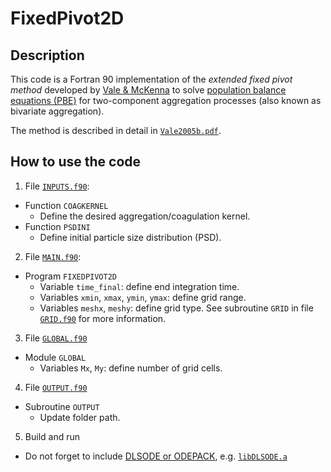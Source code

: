 # FixedPivot2D

## Description

This code is a Fortran 90 implementation of the *extended fixed pivot method* developed by [Vale & McKenna](https://doi.org/10.1021/ie050179s) to solve [population balance equations (PBE)](https://en.wikipedia.org/wiki/Population_balance_equation) for two-component aggregation processes (also known as bivariate aggregation).

The method is described in detail in [`Vale2005b.pdf`](/Vale2005b.pdf).

## How to use the code

1. File [`INPUTS.f90`](/src/INPUTS.f90):
- Function `COAGKERNEL`
  - Define the desired aggregation/coagulation kernel.
- Function `PSDINI`
  - Define initial particle size distribution (PSD).

2. File [`MAIN.f90`](/src/MAIN.f90):
- Program `FIXEDPIVOT2D`
  - Variable `time_final`: define end integration time.
  - Variables `xmin`, `xmax`, `ymin`, `ymax`: define grid range.
  - Variables `meshx`, `meshy`: define grid type. See subroutine `GRID` in file [`GRID.f90`](/code/GRID.f90) for more information.

3. File [`GLOBAL.f90`](/src/GLOBAL.f90)
- Module `GLOBAL` 
  - Variables `Mx`, `My`: define number of grid cells.

4. File [`OUTPUT.f90`](/src/OUTPUT.f90)
- Subroutine `OUTPUT`
  - Update folder path.

5. Build and run
- Do not forget to include [DLSODE or ODEPACK](https://computing.llnl.gov/projects/odepack/software), 
e.g. [`libDLSODE.a`](/include/libDLSODE.a) 
